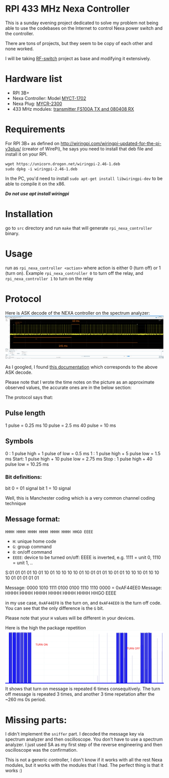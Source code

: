 # RPI 433 MHz Nexa Controller
This is a sunday evening project dedicated to solve my problem not being able to use the codebases on the Internet to control Nexa power switch and the controller.

There are tons of projects, but they seem to be copy of each other and none worked. 

I will be taking [RF-switch](https://github.com/sui77/rc-switch/tree/c5645170be8cb3044f4a8ca8565bfd2d221ba182) project as base and modifying it extensively. 


# Hardware list
- RPI 3B+
- Nexa Controller: Model [MYCT-1702](https://nexa.se/smarta-hem/systemnexa/plugin/myc-2300-set)
- Nexa Plug: [MYCR-2300](https://nexa.se/smarta-hem/systemnexa/plugin/myc-2300-set)
- 433 MHz modules: [transmitter FS100A TX and 080408 RX](https://botland.store/radio-modules/3191-radio-module-transmitter-fs100a-receiver-433-mhz-5904422331573.html)

# Requirements
For RPI 3B+ as defined on http://wiringpi.com/wiringpi-updated-for-the-pi-v3plus/ (creator of WirePi), he says you need to install that deb file and install it on your RPI.

```
wget https://unicorn.drogon.net/wiringpi-2.46-1.deb
sudo dpkg -i wiringpi-2.46-1.deb
```
In the PC, you'd need to install `sudo apt-get install libwiringpi-dev` to be able to compile it on the x86.


***Do not use apt install wiringpi***

# Installation
go to `src` directory and run `make` that will generate `rpi_nexa_controller` binary.

# Usage
run as `rpi_nexa_controller <action>` where action is either 0  (turn off) or 1 (turn on). Example
`rpi_nexa_controller 0` to turn off the relay, and `rpi_nexa_controller 1` to turn on the relay



# Protocol
Here is ASK decode of the NEXA controller on the spectrum analyzer:
![Messages](documents/images/msg_decode_double_click.png "Double click")

As I googled, I found [this documentation](https://www.elektronikforumet.com/wiki/index.php?title=RF_Protokoll_-_JULA-Anslut) which corresponds to the above ASK decode. 

 Please note that I wrote the time notes on the picture as an approximate observed values, the accurate ones are in the below section:

The protocol says that:

## Pulse length
1 pulse  = 0.25 ms
10 pulse = 2.5 ms
40 pulse = 10 ms

## Symbols
0    : 1 pulse high + 1 pulse of low = 0.5 ms
1    : 1 pulse high + 5 pulse low    = 1.5 ms
Start: 1 pulse high + 10 pulse low =  2.75 ms
Stop : 1 pulse high + 40 pulse low = 10.25 ms

### Bit definitions: 
bit 0 = 01 signal
bit 1 = 10  signal

Well, this is Manchester coding which is a very common channel coding technique


## Message format: 
`HHHH HHHH HHHH HHHH HHHH HHHH HHGO EEEE`
- `H`: unique home code
- `G`: group command
- `O`: on/off command
- `EEEE`: device to be turned on/off: EEEE is inverted, e.g. 1111 = unit 0, 1110 = unit 1, ..

S:01 01 01 01 10 01 10 01 10 10 10 10 01 10 01 01 01 10 01 01 10 10 10 01 10 10 10 01 01 01 01 01

Message: 0000 1010 1111 0100 0100 1110 1110 0000 = 0xAF44EE0
Message: HHHH HHHH HHHH HHHH HHHH HHHH HHGO EEEE

in my use case, `0xAF44EF0` is the turn on, and `0xAF44EE0` is the turn off code. You can see that the only difference is the `G` bit. 

Please note that your `H` values will be different in your devices.  

Here is the high the package repetition
![Messages](documents/images/messages.jpg "Messages")
It shows that turn on message is repeated 6 times consequitively. The turn off message is repeated 3 times, and another 3 time repetation after the ~260 ms 0s period.



# Missing parts:
I didn't implement the `sniffer` part. I decoded the message key via spectrum analyzer and then oscilloscope. You don't have to use a spectrum analyzer. I just used SA as my first step of the reverse engineering and then oscilloscope was the confirmation.

This is not a generic controller, I don't know if it works with all the rest Nexa modules, but it works with the modules that I had. The perfect thing is that it works :) 